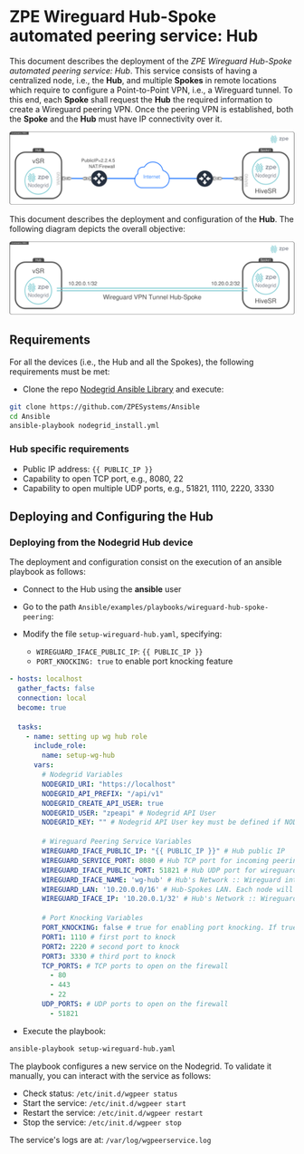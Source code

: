 # ZPE Wireguard Hub-Spoke automated peering service: Hub

This document describes the deployment of the *ZPE Wireguard Hub-Spoke automated peering service: Hub*. This service consists of having a centralized node, i.e., the **Hub**, and multiple **Spokes** in remote locations which require to configure a Point-to-Point VPN, i.e., a Wireguard tunnel. To this end, each **Spoke** shall request the **Hub** the required information to create a Wireguard peering VPN. Once the peering VPN is established, both the **Spoke** and the **Hub** must have IP connectivity over it. 

![](figs/network-diagram.png)

This document describes the deployment and configuration of the **Hub**. The following diagram depicts the overall objective:

![](figs/vpn-diagram.png)


## Requirements

For all the devices (i.e., the Hub and all the Spokes), the following requirements must be met:
- Clone the repo [Nodegrid Ansible Library](https://github.com/ZPESystems/Ansible) and execute:

```bash
git clone https://github.com/ZPESystems/Ansible 
cd Ansible
ansible-playbook nodegrid_install.yml
```

### Hub specific requirements

- Public IP address: `{{ PUBLIC_IP }}`
- Capability to open TCP port, e.g., 8080, 22
- Capability to open multiple UDP ports, e.g., 51821, 1110, 2220, 3330


## Deploying and Configuring the **Hub**

### Deploying from the Nodegrid Hub device

The deployment and configuration consist on the execution of an ansible playbook as follows:

- Connect to the Hub using the **ansible** user

- Go to the path `Ansible/examples/playbooks/wireguard-hub-spoke-peering`:

- Modify the file `setup-wireguard-hub.yaml`, specifying:
  - `WIREGUARD_IFACE_PUBLIC_IP`:  `{{ PUBLIC_IP }}`
  - `PORT_KNOCKING: true` to enable port knocking feature

```yaml
- hosts: localhost
  gather_facts: false
  connection: local
  become: true

  tasks:
    - name: setting up wg hub role
      include_role:
        name: setup-wg-hub
      vars:
        # Nodegrid Variables
        NODEGRID_URI: "https://localhost"
        NODEGRID_API_PREFIX: "/api/v1"
        NODEGRID_CREATE_API_USER: true 
        NODEGRID_USER: "zpeapi" # Nodegrid API User
        NODEGRID_KEY: "" # Nodegrid API User key must be defined if NODEGRID_CREATE_API_USER is fale

        # Wireguard Peering Service Variables
        WIREGUARD_IFACE_PUBLIC_IP: "{{ PUBLIC_IP }}" # Hub public IP
        WIREGUARD_SERVICE_PORT: 8080 # Hub TCP port for incoming peering requests
        WIREGUARD_IFACE_PUBLIC_PORT: 51821 # Hub UDP port for wireguard encrypted trafic
        WIREGUARD_IFACE_NAME: 'wg-hub' # Hub's Network :: Wireguard interface name 
        WIREGUARD_LAN: '10.20.0.0/16' # Hub-Spokes LAN. Each node will have an /32 IP address
        WIREGUARD_IFACE_IP: '10.20.0.1/32' # Hub's Network :: Wireguard interface LAN IP Address /32

        # Port Knocking Variables
        PORT_KNOCKING: false # true for enabling port knocking. If true, the following vars are taken in consideration
        PORT1: 1110 # first port to knock
        PORT2: 2220 # second port to knock
        PORT3: 3330 # third port to knock
        TCP_PORTS: # TCP ports to open on the firewall
          - 80
          - 443
          - 22
        UDP_PORTS: # UDP ports to open on the firewall
          - 51821
```

- Execute the playbook:

```bash
ansible-playbook setup-wireguard-hub.yaml
```

The playbook configures a new service on the Nodegrid. To validate it manually, you can interact with the service as follows:

- Check status: `/etc/init.d/wgpeer status`
- Start the service: `/etc/init.d/wgpeer start`
- Restart the service: `/etc/init.d/wgpeer restart`
- Stop the service: `/etc/init.d/wgpeer stop`

The service's logs are at: `/var/log/wgpeerservice.log`

